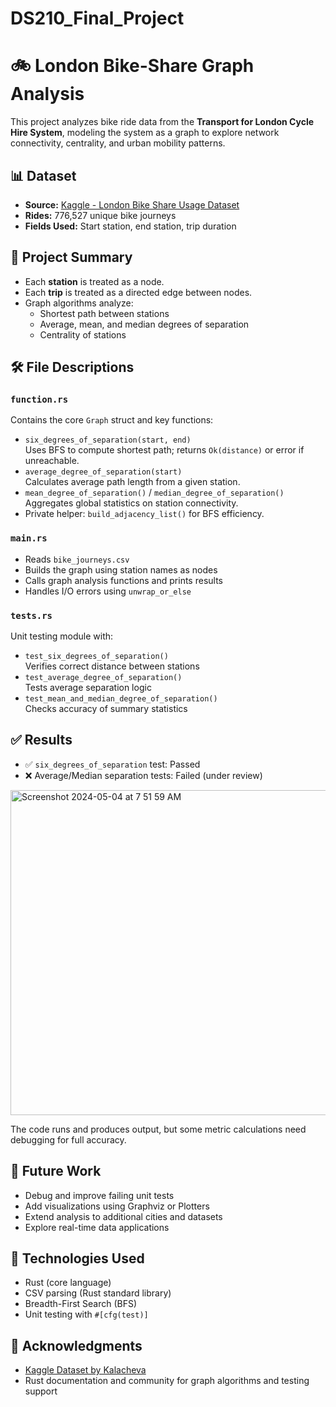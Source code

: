 # DS210_Final_Project

# 🚲 London Bike-Share Graph Analysis

This project analyzes bike ride data from the **Transport for London Cycle Hire System**, modeling the system as a graph to explore network connectivity, centrality, and urban mobility patterns.

## 📊 Dataset

- **Source:** [Kaggle - London Bike Share Usage Dataset](https://www.kaggle.com/datasets/kalacheva/london-bike-share-usage-dataset)
- **Rides:** 776,527 unique bike journeys
- **Fields Used:** Start station, end station, trip duration

## 📌 Project Summary

- Each **station** is treated as a node.
- Each **trip** is treated as a directed edge between nodes.
- Graph algorithms analyze:
  - Shortest path between stations
  - Average, mean, and median degrees of separation
  - Centrality of stations

## 🛠 File Descriptions

### `function.rs`

Contains the core `Graph` struct and key functions:
- `six_degrees_of_separation(start, end)`  
  Uses BFS to compute shortest path; returns `Ok(distance)` or error if unreachable.
- `average_degree_of_separation(start)`  
  Calculates average path length from a given station.
- `mean_degree_of_separation()` / `median_degree_of_separation()`  
  Aggregates global statistics on station connectivity.
- Private helper: `build_adjacency_list()` for BFS efficiency.

### `main.rs`

- Reads `bike_journeys.csv`
- Builds the graph using station names as nodes
- Calls graph analysis functions and prints results
- Handles I/O errors using `unwrap_or_else`

### `tests.rs`

Unit testing module with:
- `test_six_degrees_of_separation()`  
  Verifies correct distance between stations
- `test_average_degree_of_separation()`  
  Tests average separation logic
- `test_mean_and_median_degree_of_separation()`  
  Checks accuracy of summary statistics

## ✅ Results

- ✅ `six_degrees_of_separation` test: Passed  
- ❌ Average/Median separation tests: Failed (under review)

<img width="520" alt="Screenshot 2024-05-04 at 7 51 59 AM" src="https://github.com/leilanihoffmann26/DS210_Final_Project/assets/167572755/30ae34de-881f-467c-9b5d-230ccbfa7a67">

The code runs and produces output, but some metric calculations need debugging for full accuracy.

## 🔮 Future Work

- Debug and improve failing unit tests
- Add visualizations using Graphviz or Plotters
- Extend analysis to additional cities and datasets
- Explore real-time data applications

## 🧰 Technologies Used

- Rust (core language)
- CSV parsing (Rust standard library)
- Breadth-First Search (BFS)
- Unit testing with `#[cfg(test)]`

## 🙏 Acknowledgments

- [Kaggle Dataset by Kalacheva](https://www.kaggle.com/datasets/kalacheva/london-bike-share-usage-dataset)
- Rust documentation and community for graph algorithms and testing support

